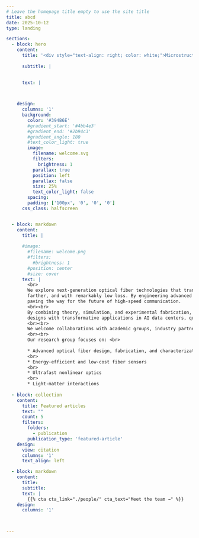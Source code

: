 ```yaml
---
# Leave the homepage title empty to use the site title
title: abcd
date: 2025-10-12
type: landing

sections:
  - block: hero
    content:
      title: '<div style="text-align: right; color: white;">Microstructure Optical Fiber Lab</div>'
       
      subtitle: |
        
      
      text: |



    design:
      columns: '1'
      background:
        color: '#394B6E'
        #gradient_start: '#4bb4e3'
        #gradient_end: '#2b94c3'
        #gradient_angle: 180
        #text_color_light: true
        image: 
          filename: welcome.svg
          filters:
            brightness: 1
          parallax: true
          position: left
          parallax: false
          size: 25%
          text_color_light: false
        spacing:
        padding: ['100px', '0', '0', '0']
      css_class: halfscreen


  - block: markdown
    content:
      title: |
        
      #image:
        #filename: welcome.png
        #filters:
          #brightness: 1
        #position: center
        #size: cover
      text: |
        <br>
        We explore next-generation optical fiber technologies that transform how light travels. Our research focuses on groundbreaking hollow-core fibers with microscopic air channels that allow light to move faster,
        farther, and with remarkably low loss. By engineering advanced microstructured designs, we aim to achieve ultra-low transmission loss, low latency, broad bandwidth, and exceptionally low light–glass interaction—
        paving the way for the future of high-speed communication.
        <br><br>
        By combining theory, simulation, and experimental fabrication, we aim to understand the underlying physics of light propagation in complex fiber geometries. Our insights drive the development of practical fiber
        designs with transformative applications in AI data centers, quantum communication, ultrafast data transmission, advanced laser systems, fiber-optic sensing, and biomedical imaging.
        <br><br>
        We welcome collaborations with academic groups, industry partners, and students interested in shaping the next generation of photonic technologies.
        <br><br>
        Our research group focuses on: <br>
    
        * Advanced optical fiber design, fabrication, and characterization
        <br>
        * Energy-efficient and low-cost fiber sensors
        <br>
        * Ultrafast nonlinear optics
        <br>
        * Light-matter interactions
  
  - block: collection
    content:
      title: Featured articles
      text: ""
      count: 5
      filters:
        folders:
          - publication
        publication_type: 'featured-article'
    design:
      view: citation
      columns: '1'
      text_align: left

  - block: markdown
    content:
      title:
      subtitle:
      text: |
        {{% cta cta_link="./people/" cta_text="Meet the team →" %}}
    design:
      columns: '1'

  

---
```

